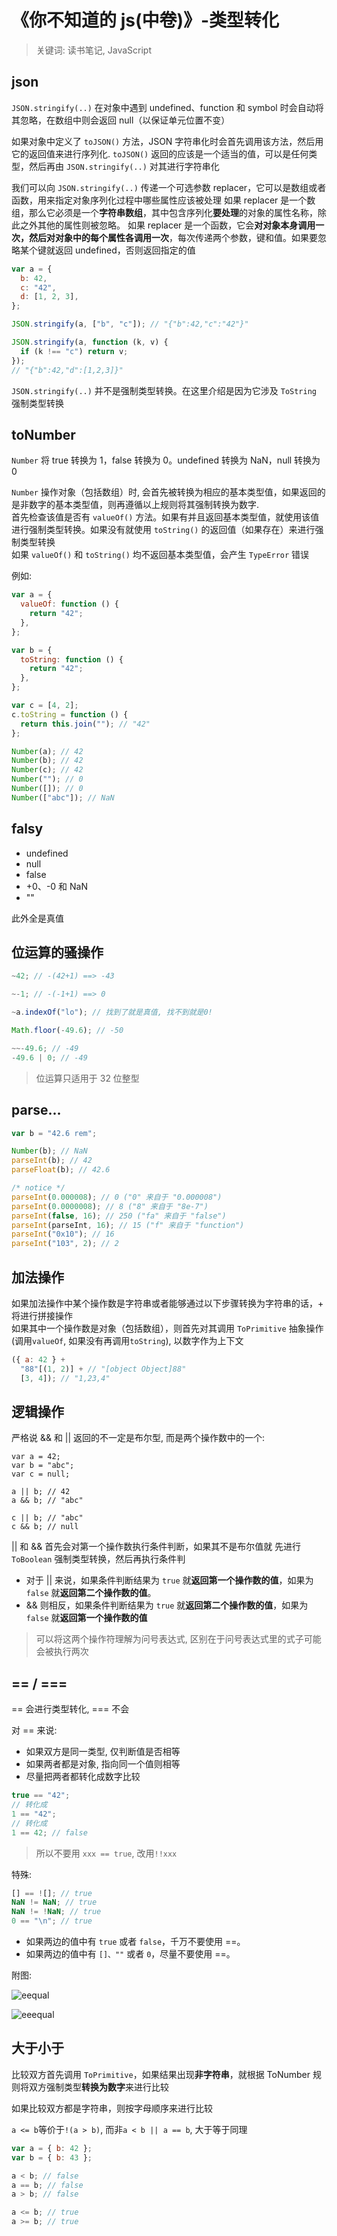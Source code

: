 # 《你不知道的 js(中卷)》-类型转化

> 关键词: 读书笔记, JavaScript

## json

`JSON.stringify(..)` 在对象中遇到 undefined、function 和 symbol 时会自动将其忽略，在数组中则会返回 null（以保证单元位置不变）

如果对象中定义了 `toJSON()` 方法，JSON 字符串化时会首先调用该方法，然后用它的返回值来进行序列化. `toJSON()` 返回的应该是一个适当的值，可以是任何类型，然后再由 `JSON.stringify(..)` 对其进行字符串化

我们可以向 `JSON.stringify(..)` 传递一个可选参数 replacer，它可以是数组或者函数，用来指定对象序列化过程中哪些属性应该被处理
如果 replacer 是一个数组，那么它必须是一个**字符串数组**，其中包含序列化**要处理**的对象的属性名称，除此之外其他的属性则被忽略。
如果 replacer 是一个函数，它会**对对象本身调用一次，然后对对象中的每个属性各调用一次**，每次传递两个参数，键和值。如果要忽略某个键就返回 undefined，否则返回指定的值

```js
var a = {
  b: 42,
  c: "42",
  d: [1, 2, 3],
};

JSON.stringify(a, ["b", "c"]); // "{"b":42,"c":"42"}"

JSON.stringify(a, function (k, v) {
  if (k !== "c") return v;
});
// "{"b":42,"d":[1,2,3]}"
```

`JSON.stringify(..)` 并不是强制类型转换。在这里介绍是因为它涉及 `ToString` 强制类型转换

## toNumber

`Number` 将 true 转换为 1，false 转换为 0。undefined 转换为 NaN，null 转换为 0

`Number` 操作对象（包括数组）时, 会首先被转换为相应的基本类型值，如果返回的是非数字的基本类型值，则再遵循以上规则将其强制转换为数字.  
首先检查该值是否有 `valueOf()` 方法。如果有并且返回基本类型值，就使用该值进行强制类型转换。如果没有就使用 `toString()` 的返回值（如果存在）来进行强制类型转换  
如果 `valueOf()` 和 `toString()` 均不返回基本类型值，会产生 `TypeError` 错误

例如:

```js
var a = {
  valueOf: function () {
    return "42";
  },
};

var b = {
  toString: function () {
    return "42";
  },
};

var c = [4, 2];
c.toString = function () {
  return this.join(""); // "42"
};

Number(a); // 42
Number(b); // 42
Number(c); // 42
Number(""); // 0
Number([]); // 0
Number(["abc"]); // NaN
```

## falsy

- undefined
- null
- false
- +0、-0 和 NaN
- ""

此外全是真值

## 位运算的骚操作

```js
~42; // -(42+1) ==> -43

~-1; // -(-1+1) ==> 0

~a.indexOf("lo"); // 找到了就是真值, 找不到就是0!
```

```js
Math.floor(-49.6); // -50

~~-49.6; // -49
-49.6 | 0; // -49
```

> 位运算只适用于 32 位整型

## parse...

```js
var b = "42.6 rem";

Number(b); // NaN
parseInt(b); // 42
parseFloat(b); // 42.6

/* notice */
parseInt(0.000008); // 0 ("0" 来自于 "0.000008")
parseInt(0.0000008); // 8 ("8" 来自于 "8e-7")
parseInt(false, 16); // 250 ("fa" 来自于 "false")
parseInt(parseInt, 16); // 15 ("f" 来自于 "function")
parseInt("0x10"); // 16
parseInt("103", 2); // 2
```

## 加法操作

如果加法操作中某个操作数是字符串或者能够通过以下步骤转换为字符串的话，+ 将进行拼接操作  
如果其中一个操作数是对象（包括数组），则首先对其调用 `ToPrimitive` 抽象操作(调用`valueOf`, 如果没有再调用`toString`), 以数字作为上下文

```js
({ a: 42 } +
  "88"[(1, 2)] + // "[object Object]88"
  [3, 4]); // "1,23,4"
```

## 逻辑操作

严格说 && 和 || 返回的不一定是布尔型, 而是两个操作数中的一个:

```JS
var a = 42;
var b = "abc";
var c = null;

a || b; // 42
a && b; // "abc"

c || b; // "abc"
c && b; // null
```

|| 和 && 首先会对第一个操作数执行条件判断，如果其不是布尔值就
先进行 `ToBoolean` 强制类型转换，然后再执行条件判

- 对于 || 来说，如果条件判断结果为 `true` 就**返回第一个操作数的值**，如果为 `false` 就**返回第二个操作数的值**。
- && 则相反，如果条件判断结果为 `true` 就**返回第二个操作数的值**，如果为 `false` 就**返回第一个操作数的值**

> 可以将这两个操作符理解为问号表达式, 区别在于问号表达式里的式子可能会被执行两次

## == / ===

== 会进行类型转化, === 不会

对 == 来说:

- 如果双方是同一类型, 仅判断值是否相等
- 如果两者都是对象, 指向同一个值则相等
- 尽量把两者都转化成数字比较

```js
true == "42";
// 转化成
1 == "42";
// 转化成
1 == 42; // false
```

> 所以不要用 `xxx == true`, 改用`!!xxx`

特殊:

```js
[] == ![]; // true
NaN != NaN; // true
NaN != !NaN; // true
0 == "\n"; // true
```

- 如果两边的值中有 `true` 或者 `false`，千万不要使用 ==。
- 如果两边的值中有 `[]、""` 或者 `0`，尽量不要使用 ==。

附图:

![eequal](https://s1.ax1x.com/2020/06/23/NUH70f.png)

![eeequal](https://s1.ax1x.com/2020/06/23/NUHH78.png)

## 大于小于

比较双方首先调用 `ToPrimitive`，如果结果出现**非字符串**，就根据 ToNumber 规则将双方强制类型**转换为数字**来进行比较

如果比较双方都是字符串，则按字母顺序来进行比较

`a <= b`等价于`!(a > b)`, 而非`a < b || a == b`, 大于等于同理

```js
var a = { b: 42 };
var b = { b: 43 };

a < b; // false
a == b; // false
a > b; // false

a <= b; // true
a >= b; // true
```
